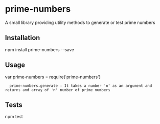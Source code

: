 prime-numbers
=========

A small library providing utility methods to generate or test prime numbers

## Installation

  npm install prime-numbers --save

## Usage

  var prime-numbers = require('prime-numbers')
  
      prime-numbers.generate : It takes a number 'n' as an argument and returns and array of 'n' number of prime numbers


## Tests

  npm test


